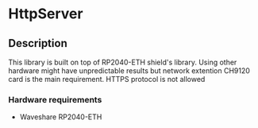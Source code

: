# HttpServer

## Description
This library is built on top of RP2040-ETH shield's library.
Using other hardware might have unpredictable results but network extention CH9120 card is the main requirement.
HTTPS protocol is not allowed

### Hardware requirements
- Waveshare RP2040-ETH